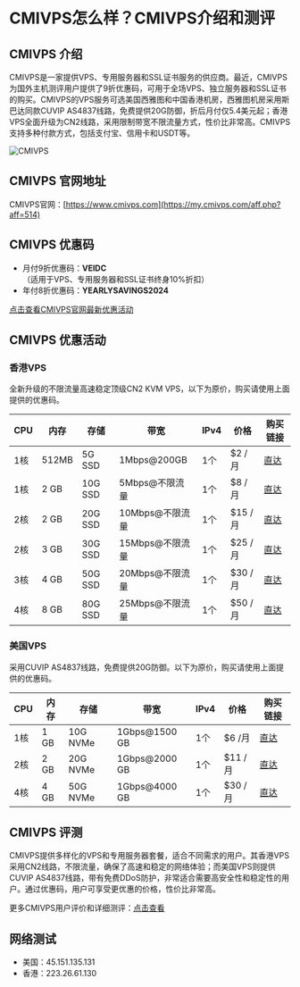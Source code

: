 # CMIVPS怎么样？CMIVPS介绍和测评

## CMIVPS 介绍

CMIVPS是一家提供VPS、专用服务器和SSL证书服务的供应商。最近，CMIVPS为国外主机测评用户提供了9折优惠码，可用于全场VPS、独立服务器和SSL证书的购买。CMIVPS的VPS服务可选美国西雅图和中国香港机房，西雅图机房采用斯巴达同款CUVIP AS4837线路，免费提供20G防御，折后月付仅5.4美元起；香港VPS全面升级为CN2线路，采用限制带宽不限流量方式，性价比非常高。CMIVPS支持多种付款方式，包括支付宝、信用卡和USDT等。

![CMIVPS](https://github.com/user-attachments/assets/12343cae-d01b-49b5-a019-67397a58d6f4)

## CMIVPS 官网地址

CMIVPS官网：[https://www.cmivps.com](https://my.cmivps.com/aff.php?aff=514)

## CMIVPS 优惠码

- 月付9折优惠码：**VEIDC**（适用于VPS、专用服务器和SSL证书终身10%折扣）
- 年付8折优惠码：**YEARLYSAVINGS2024**

[点击查看CMIVPS官网最新优惠活动](https://my.cmivps.com/aff.php?aff=514)

## CMIVPS 优惠活动

### 香港VPS

全新升级的不限流量高速稳定顶级CN2 KVM VPS，以下为原价，购买请使用上面提供的优惠码。

| CPU  | 内存    | 存储     | 带宽                | IPv4 | 价格       | 购买链接                                                                                                  |
|------|---------|----------|---------------------|------|------------|-----------------------------------------------------------------------------------------------------------|
| 1核  | 512MB   | 5G SSD   | 1Mbps@200GB         | 1个  | $2 /月     | [直达](https://my.cmivps.com/aff.php?aff=514&pid=84)                                                      |
| 1核  | 2 GB    | 10G SSD  | 5Mbps@不限流量       | 1个  | $8 /月     | [直达](https://my.cmivps.com/aff.php?aff=514&pid=79)                                                      |
| 2核  | 2 GB    | 20G SSD  | 10Mbps@不限流量      | 1个  | $15 /月    | [直达](https://my.cmivps.com/aff.php?aff=514&pid=80)                                                      |
| 2核  | 3 GB    | 30G SSD  | 15Mbps@不限流量      | 1个  | $25 /月    | [直达](https://my.cmivps.com/aff.php?aff=514&pid=86)                                                      |
| 3核  | 4 GB    | 50G SSD  | 20Mbps@不限流量      | 1个  | $30 /月    | [直达](https://my.cmivps.com/aff.php?aff=514&pid=81)                                                      |
| 4核  | 8 GB    | 80G SSD  | 25Mbps@不限流量      | 1个  | $50 /月    | [直达](https://my.cmivps.com/aff.php?aff=514&pid=82)                                                      |

### 美国VPS

采用CUVIP AS4837线路，免费提供20G防御。以下为原价，购买请使用上面提供的优惠码。

| CPU  | 内存    | 存储      | 带宽                 | IPv4 | 价格       | 购买链接                                                                                                  |
|------|---------|-----------|----------------------|------|------------|-----------------------------------------------------------------------------------------------------------|
| 1核  | 1 GB    | 10G NVMe  | 1Gbps@1500 GB        | 1个  | $6 /月     | [直达](https://my.cmivps.com/aff.php?aff=514&pid=53)                                                      |
| 2核  | 2 GB    | 20G NVMe  | 1Gbps@2000 GB        | 1个  | $11 /月    | [直达](https://my.cmivps.com/aff.php?aff=514&pid=54)                                                      |
| 4核  | 4 GB    | 50G NVMe  | 1Gbps@4000 GB        | 1个  | $30 /月    | [直达](https://my.cmivps.com/aff.php?aff=514&pid=55)                                                      |

## CMIVPS 评测

CMIVPS提供多样化的VPS和专用服务器套餐，适合不同需求的用户。其香港VPS采用CN2线路，不限流量，确保了高速和稳定的网络体验；而美国VPS则提供CUVIP AS4837线路，带有免费DDoS防护，非常适合需要高安全性和稳定性的用户。通过优惠码，用户可享受更优惠的价格，性价比非常高。

更多CMIVPS用户评价和详细测评：[点击查看](https://my.cmivps.com/aff.php?aff=514)

## 网络测试

- 美国：45.151.135.131
- 香港：223.26.61.130
